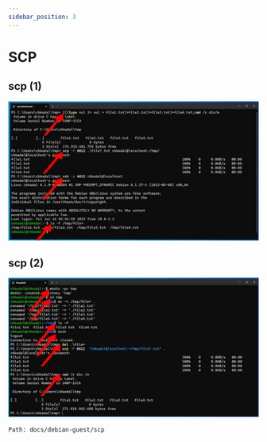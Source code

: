 ```yaml
---
sidebar_position: 3
---
```

# SCP

## scp (1)

![dospA-21](../../static/img/legacy/dospA-21.jpg)

## scp (2)

![dospA-22](../../static/img/legacy/dospA-22.jpg)

```
Path: docs/debian-guest/scp
```